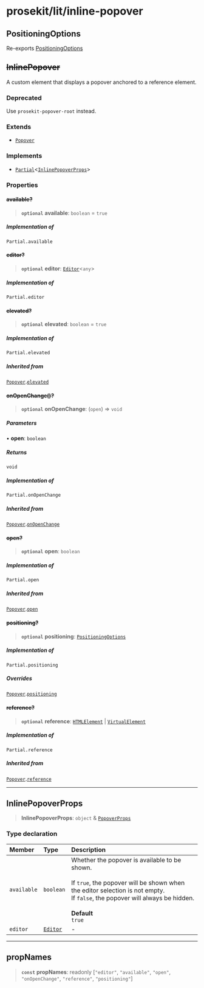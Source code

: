 # prosekit/lit/inline-popover

<a id="PositioningOptions" name="PositioningOptions"></a>

## PositioningOptions

Re-exports [PositioningOptions](autocomplete-popover.md#PositioningOptions)

<a id="InlinePopover" name="InlinePopover"></a>

## ~~InlinePopover~~

A custom element that displays a popover anchored to a reference element.

### Deprecated

Use `prosekit-popover-root` instead.

### Extends

- [`Popover`](popover.md#Popover)

### Implements

- [`Partial`](https://www.typescriptlang.org/docs/handbook/utility-types.html#partialtype)\<[`InlinePopoverProps`](inline-popover.md#InlinePopoverProps)\>

### Properties

<a id="available" name="available"></a>

#### ~~available?~~

> **`optional`** **available**: `boolean` = `true`

##### Implementation of

`Partial.available`

<a id="editor" name="editor"></a>

#### ~~editor?~~

> **`optional`** **editor**: [`Editor`](../core.md#EditorE)\<`any`\>

##### Implementation of

`Partial.editor`

<a id="elevated" name="elevated"></a>

#### ~~elevated?~~

> **`optional`** **elevated**: `boolean` = `true`

##### Implementation of

`Partial.elevated`

##### Inherited from

[`Popover`](popover.md#Popover).[`elevated`](popover.md#elevated)

<a id="onOpenChange" name="onOpenChange"></a>

#### ~~onOpenChange()?~~

> **`optional`** **onOpenChange**: (`open`) => `void`

##### Parameters

• **open**: `boolean`

##### Returns

`void`

##### Implementation of

`Partial.onOpenChange`

##### Inherited from

[`Popover`](popover.md#Popover).[`onOpenChange`](popover.md#onOpenChange)

<a id="open" name="open"></a>

#### ~~open?~~

> **`optional`** **open**: `boolean`

##### Implementation of

`Partial.open`

##### Inherited from

[`Popover`](popover.md#Popover).[`open`](popover.md#open)

<a id="positioning" name="positioning"></a>

#### ~~positioning?~~

> **`optional`** **positioning**: [`PositioningOptions`](autocomplete-popover.md#PositioningOptions)

##### Implementation of

`Partial.positioning`

##### Overrides

[`Popover`](popover.md#Popover).[`positioning`](popover.md#positioning)

<a id="reference" name="reference"></a>

#### ~~reference?~~

> **`optional`** **reference**: [`HTMLElement`]( https://developer.mozilla.org/docs/Web/API/HTMLElement ) \| [`VirtualElement`]( https://floating-ui.com/docs/virtual-elements )

##### Implementation of

`Partial.reference`

##### Inherited from

[`Popover`](popover.md#Popover).[`reference`](popover.md#reference)

***

<a id="InlinePopoverProps" name="InlinePopoverProps"></a>

## InlinePopoverProps

> **InlinePopoverProps**: `object` & [`PopoverProps`](popover.md#PopoverProps)

### Type declaration

| Member | Type | Description |
| :------ | :------ | :------ |
| `available` | `boolean` | Whether the popover is available to be shown.<br /><br />If `true`, the popover will be shown when the editor selection is not empty.<br />If `false`, the popover will always be hidden.<br /><br />**Default**<br />`true` |
| `editor` | [`Editor`](../core.md#EditorE) | - |

***

<a id="propNames" name="propNames"></a>

## propNames

> **`const`** **propNames**: readonly [`"editor"`, `"available"`, `"open"`, `"onOpenChange"`, `"reference"`, `"positioning"`]
